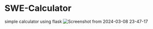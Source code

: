 # SWE-Calculator
simple calculator using flask
![Screenshot from 2024-03-08 23-47-17](https://github.com/mahmoudYsheliel/SWE-Calculator/assets/136089099/cd37adea-ec3b-4d06-bb08-1e85101acd8f)

